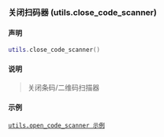 ### 关闭扫码器 \(**utils\.close\_code\_scanner**\)


#### 声明
```lua
utils.close_code_scanner()
```


#### 说明
> 关闭条码/二维码扫描器  


#### 示例  
[`utils.open_code_scanner 示例`](/Handbook/utils/utils.open_code_scanner.md)  

